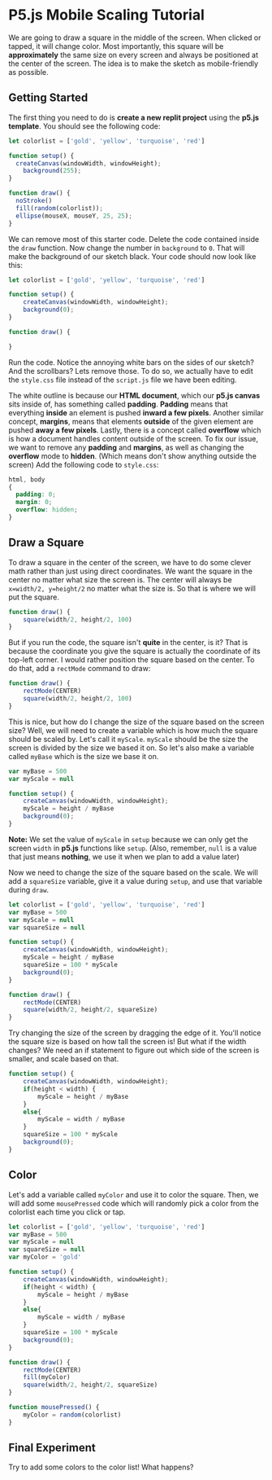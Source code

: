 # P5.js Mobile Scaling Tutorial
We are going to draw a square in the middle of the screen. When clicked or tapped, it will change color. Most importantly, this square will be **approximately** the same size on every screen and always be positioned at the center of the screen. The idea is to make the sketch as mobile-friendly as possible.

## Getting Started
The first thing you need to do is **create a new replit project** using the **p5.js template**. You should see the following code:

```js
let colorlist = ['gold', 'yellow', 'turquoise', 'red']

function setup() {
  createCanvas(windowWidth, windowHeight);
    background(255);
}

function draw() {
  noStroke()
  fill(random(colorlist));
  ellipse(mouseX, mouseY, 25, 25);
}
```

We can remove most of this starter code. Delete the code contained inside the `draw` function. Now change the number in `background` to `0`. That will make the background of our sketch black. Your code should now look like this:

```js
let colorlist = ['gold', 'yellow', 'turquoise', 'red']

function setup() {
    createCanvas(windowWidth, windowHeight);
    background(0);
}

function draw() {

}
```

Run the code. Notice the annoying white bars on the sides of our sketch? And the scrollbars? Lets remove those. To do so, we actually have to edit the `style.css` file instead of the `script.js` file we have been editing.

The white outline is because our **HTML document**, which our **p5.js canvas** sits inside of, has something called **padding**. **Padding** means that everything **inside** an element is pushed **inward a few pixels**. Another similar concept, **margins**, means that elements **outside** of the given element are pushed **away a few pixels**. Lastly, there is a concept called **overflow** which is how a document handles content outside of the screen. To fix our issue, we want to remove any **padding** and **margins**, as well as changing the **overflow** mode to **hidden**. (Which means don't show anything outside the screen) Add the following code to `style.css`:

```css
html, body
{
  padding: 0;
  margin: 0;
  overflow: hidden;
}
```

## Draw a Square
To draw a square in the center of the screen, we have to do some clever math rather than just using direct coordinates. We want the square in the center no matter what size the screen is. The center will always be `x=width/2, y=height/2` no matter what the size is. So that is where we will put the square.

```js
function draw() {
    square(width/2, height/2, 100)
}
```

But if you run the code, the square isn't **quite** in the center, is it? That is because the coordinate you give the square is actually the coordinate of its top-left corner. I would rather position the square based on the center. To do that, add a `rectMode` command to draw:

```js
function draw() {
    rectMode(CENTER)
    square(width/2, height/2, 100)
}
```

This is nice, but how do I change the size of the square based on the screen size? Well, we will need to create a variable which is how much the square should be scaled by. Let's call it `myScale`. `myScale` should be the size the screen is divided by the size we based it on. So let's also make a variable called `myBase` which is the size we base it on.

```js
var myBase = 500
var myScale = null

function setup() {
    createCanvas(windowWidth, windowHeight);
    myScale = height / myBase
    background(0);
}
```

**Note:** We set the value of `myScale` in `setup` because we can only get the screen `width` in **p5.js** functions like `setup`. (Also, remember, `null` is a value that just means **nothing**, we use it when we plan to add a value later)

Now we need to change the size of the square based on the scale. We will add a `squareSize` variable, give it a value during `setup`, and use that variable during `draw`.

```js
let colorlist = ['gold', 'yellow', 'turquoise', 'red']
var myBase = 500
var myScale = null
var squareSize = null

function setup() {
    createCanvas(windowWidth, windowHeight);
    myScale = height / myBase
    squareSize = 100 * myScale
    background(0);
}

function draw() {
    rectMode(CENTER)
    square(width/2, height/2, squareSize)
}
```

Try changing the size of the screen by dragging the edge of it. You'll notice the square size is based on how tall the screen is! But what if the width changes? We need an if statement to figure out which side of the screen is smaller, and scale based on that.

```js
function setup() {
    createCanvas(windowWidth, windowHeight);
    if(height < width) {
        myScale = height / myBase
    }
    else{
        myScale = width / myBase
    }
    squareSize = 100 * myScale
    background(0);
}
```

## Color

Let's add a variable called `myColor` and use it to color the square. Then, we will add some `mousePressed` code which will randomly pick a color from the colorlist each time you click or tap.

```js
let colorlist = ['gold', 'yellow', 'turquoise', 'red']
var myBase = 500
var myScale = null
var squareSize = null
var myColor = 'gold'

function setup() {
    createCanvas(windowWidth, windowHeight);
    if(height < width) {
        myScale = height / myBase
    }
    else{
        myScale = width / myBase
    }
    squareSize = 100 * myScale
    background(0);
}

function draw() {
    rectMode(CENTER)
    fill(myColor)
    square(width/2, height/2, squareSize)
}

function mousePressed() {
    myColor = random(colorlist)
}
```

## Final Experiment
Try to add some colors to the color list! What happens?